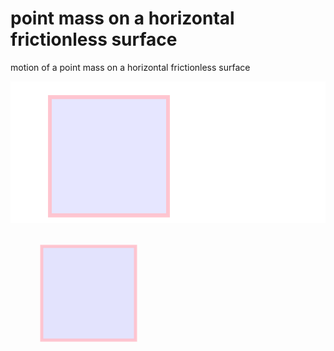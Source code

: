 # point mass on a horizontal frictionless surface
motion of a point mass on a horizontal frictionless surface

![](rect.svg)

<svg width="400" height="180">
  <rect x="50" y="20" width="150" height="150"
  style="fill:blue;stroke:pink;stroke-width:5;fill-opacity:0.1;stroke-opacity:0.9" />
</svg>
